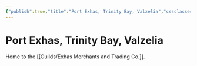 ```yaml
---
{"publish":true,"title":"Port Exhas, Trinity Bay, Valzelia","cssclasses":""}
---
```


# Port Exhas, Trinity Bay, Valzelia

Home to the [[Guilds/Exhas Merchants and Trading Co.]]. 